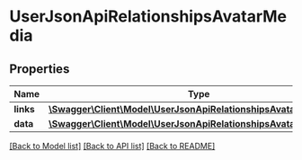 # UserJsonApiRelationshipsAvatarMedia

## Properties
Name | Type | Description | Notes
------------ | ------------- | ------------- | -------------
**links** | [**\Swagger\Client\Model\UserJsonApiRelationshipsAvatarMediaLinks**](UserJsonApiRelationshipsAvatarMediaLinks.md) |  | [optional] 
**data** | [**\Swagger\Client\Model\UserJsonApiRelationshipsAvatarMediaData**](UserJsonApiRelationshipsAvatarMediaData.md) |  | [optional] 

[[Back to Model list]](../../README.md#documentation-for-models) [[Back to API list]](../../README.md#documentation-for-api-endpoints) [[Back to README]](../../README.md)

